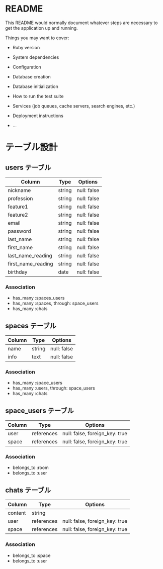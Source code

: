 # README

This README would normally document whatever steps are necessary to get the
application up and running.

Things you may want to cover:

* Ruby version

* System dependencies

* Configuration

* Database creation

* Database initialization

* How to run the test suite

* Services (job queues, cache servers, search engines, etc.)

* Deployment instructions

* ...

# テーブル設計

## users テーブル

| Column             | Type   | Options     |
| --------           | ------ | ----------- |
| nickname           | string | null: false |
| profession         | string | null: false |
| feature1           | string | null: false |
| feature2           | string | null: false |
| email              | string | null: false |
| password           | string | null: false |
| last_name          | string | null: false |
| first_name         | string | null: false |
| last_name_reading  | string | null: false |
| first_name_reading | string | null: false |
| birthday           | date   | null: false |

### Association

- has_many :spaces_users
- has_many :spaces, through: space_users
- has_many :chats

## spaces テーブル

| Column | Type   | Options     |
| ------ | ------ | ----------- |
| name   | string | null: false |
| info   | text   | null: false |

### Association

- has_many :space_users
- has_many :users, through: space_users
- has_many :chats

## space_users テーブル

| Column | Type       | Options                        |
| ------ | ---------- | ------------------------------ |
| user   | references | null: false, foreign_key: true |
| space  | references | null: false, foreign_key: true |

### Association

- belongs_to :room
- belongs_to :user

## chats テーブル

| Column  | Type       | Options                        |
| ------- | ---------- | ------------------------------ |
| content | string     |                                |
| user    | references | null: false, foreign_key: true |
| space   | references | null: false, foreign_key: true |

### Association

- belongs_to :space
- belongs_to :user
